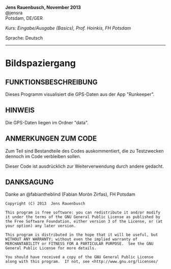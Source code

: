 __Jens Rauenbusch, November 2013__  
@jensra  
Potsdam, DE/GER

*Kurs: Eingabe/Ausgabe (Basics), Prof. Hoinkis, FH Potsdam*

Sprache: Deutsch

----

Bildspaziergang
===

  


FUNKTIONSBESCHREIBUNG
---
Dieses Programm visualisiert die GPS-Daten aus der App "Runkeeper".

HINWEIS
---
Die GPS-Daten liegen im Ordner "data".

ANMERKUNGEN ZUM CODE
---
Zum Teil sind Bestandteile des Codes auskommentiert, die zu Testzwecken
dennoch im Code verbleiben sollen.

Dieser Code ist ausdrücklich zur Weiterverwendung durch andere gedacht.

DANKSAGUNG
---
Danke an @fabiantheblind (Fabian Morón Zirfas), FH Potsdam

    Copyright (C) 2013  Jens Rauenbusch

	This program is free software: you can redistribute it and/or modify it under the terms of the GNU General Public License as published by the Free Software Foundation, either version 3 of the License, or (at your option) any later version.

    This program is distributed in the hope that it will be useful, but WITHOUT ANY WARRANTY; without even the implied warranty of MERCHANTABILITY or FITNESS FOR A PARTICULAR PURPOSE.  See the GNU General Public License for more details.

    You should have received a copy of the GNU General Public License along with this program.  If not, see <http://www.gnu.org/licenses/